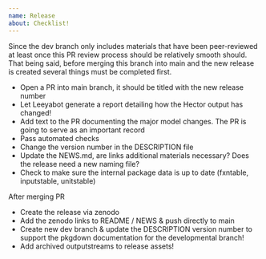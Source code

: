 ```yaml
---
name: Release
about: Checklist! 
---
```


Since the dev branch only includes materials that have been peer-reviewed at least once this PR review process should be relatively smooth should. That being said, before merging this branch into main and the new release is created several things must be completed first. 

* Open a PR into main branch, it should be titled with the new release number  
* Let Leeyabot generate a report detailing how the Hector output has changed! 
* Add text to the PR documenting the major model changes. The PR is going to serve as an important record 
* Pass automated checks
* Change the version number in the DESCRIPTION file 
* Update the NEWS.md, are links additional materials necessary? Does the release need a new naming file? 
* Check to make sure the internal package data is up to date (fxntable, inputstable, unitstable)

After merging PR 

* Create the release via zenodo 
* Add the zenodo links to README / NEWS & push directly to main 
* Create new dev branch & update the DESCRIPTION version number to support the pkgdown documentation for the developmental branch!
* Add archived outputstreams to release assets!

